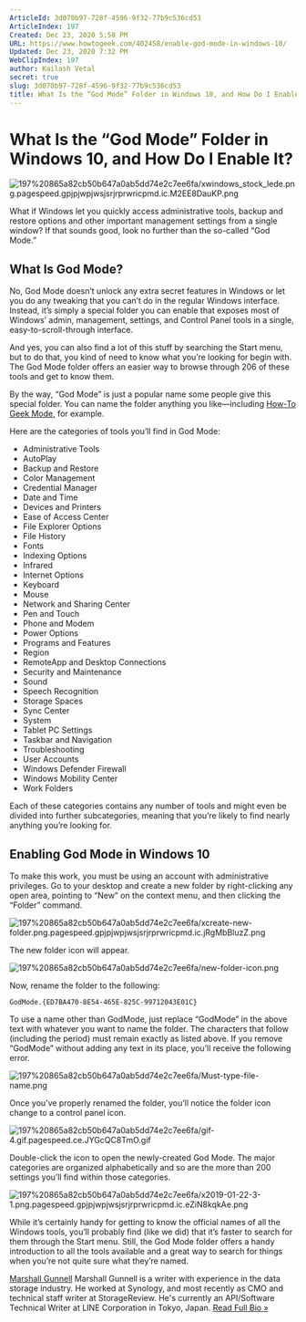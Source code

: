 ```yaml
---
ArticleId: 3d070b97-728f-4596-9f32-77b9c536cd53
ArticleIndex: 197
Created: Dec 23, 2020 5:58 PM
URL: https://www.howtogeek.com/402458/enable-god-mode-in-windows-10/
Updated: Dec 23, 2020 7:32 PM
WebClipIndex: 197
author: Kailash Vetal
secret: true
slug: 3d070b97-728f-4596-9f32-77b9c536cd53
title: What Is the “God Mode” Folder in Windows 10, and How Do I Enable It?
---
```

#  What Is the “God Mode” Folder in Windows 10, and How Do I Enable It?
![197%20865a82cb50b647a0ab5dd74e2c7ee6fa/xwindows_stock_lede.png.pagespeed.gpjpjwpjwsjsrjrprwricpmd.ic.M2EE8DauKP.png](197%20865a82cb50b647a0ab5dd74e2c7ee6fa/xwindows_stock_lede.png.pagespeed.gpjpjwpjwsjsrjrprwricpmd.ic.M2EE8DauKP.png)

What if Windows let you quickly access administrative tools, backup and restore options and other important management settings from a single window? If that sounds good, look no further than the so-called “God Mode.”

## What Is God Mode?

No, God Mode doesn’t unlock any extra secret features in Windows or let you do any tweaking that you can’t do in the regular Windows interface. Instead, it’s simply a special folder you can enable that exposes most of Windows’ admin, management, settings, and Control Panel tools in a single, easy-to-scroll-through interface.

And yes, you can also find a lot of this stuff by searching the Start menu, but to do that, you kind of need to know what you’re looking for begin with. The God Mode folder offers an easier way to browse through 206 of these tools and get to know them.

By the way, “God Mode” is just a popular name some people give this special folder. You can name the folder anything you like—including [How-To Geek Mode](https://www.howtogeek.com/howto/8711/stupid-geek-tricks-enable-the-secret-how-to-geek-mode-in-windows/), for example.

Here are the categories of tools you’ll find in God Mode:

- Administrative Tools
- AutoPlay
- Backup and Restore
- Color Management
- Credential Manager
- Date and Time
- Devices and Printers
- Ease of Access Center
- File Explorer Options
- File History
- Fonts
- Indexing Options
- Infrared
- Internet Options
- Keyboard
- Mouse
- Network and Sharing Center
- Pen and Touch
- Phone and Modem
- Power Options
- Programs and Features
- Region
- RemoteApp and Desktop Connections
- Security and Maintenance
- Sound
- Speech Recognition
- Storage Spaces
- Sync Center
- System
- Tablet PC Settings
- Taskbar and Navigation
- Troubleshooting
- User Accounts
- Windows Defender Firewall
- Windows Mobility Center
- Work Folders

Each of these categories contains any number of tools and might even be divided into further subcategories, meaning that you’re likely to find nearly anything you’re looking for.

## Enabling God Mode in Windows 10

To make this work, you must be using an account with administrative privileges. Go to your desktop and create a new folder by right-clicking any open area, pointing to “New” on the context menu, and then clicking the “Folder” command.

![197%20865a82cb50b647a0ab5dd74e2c7ee6fa/xcreate-new-folder.png.pagespeed.gpjpjwpjwsjsrjrprwricpmd.ic.jRgMbBluzZ.png](197%20865a82cb50b647a0ab5dd74e2c7ee6fa/xcreate-new-folder.png.pagespeed.gpjpjwpjwsjsrjrprwricpmd.ic.jRgMbBluzZ.png)

The new folder icon will appear.

![197%20865a82cb50b647a0ab5dd74e2c7ee6fa/new-folder-icon.png](197%20865a82cb50b647a0ab5dd74e2c7ee6fa/new-folder-icon.png)

Now, rename the folder to the following:

```
GodMode.{ED7BA470-8E54-465E-825C-99712043E01C}
```

To use a name other than GodMode, just replace “GodMode” in the above text with whatever you want to name the folder. The characters that follow (including the period) must remain exactly as listed above. If you remove “GodMode” without adding any text in its place, you’ll receive the following error.

![197%20865a82cb50b647a0ab5dd74e2c7ee6fa/Must-type-file-name.png](197%20865a82cb50b647a0ab5dd74e2c7ee6fa/Must-type-file-name.png)

Once you’ve properly renamed the folder, you’ll notice the folder icon change to a control panel icon.

![197%20865a82cb50b647a0ab5dd74e2c7ee6fa/gif-4.gif.pagespeed.ce.JYGcQC8TmO.gif](197%20865a82cb50b647a0ab5dd74e2c7ee6fa/gif-4.gif.pagespeed.ce.JYGcQC8TmO.gif)

Double-click the icon to open the newly-created God Mode. The major categories are organized alphabetically and so are the more than 200 settings you’ll find within those categories.

![197%20865a82cb50b647a0ab5dd74e2c7ee6fa/x2019-01-22-3-1.png.pagespeed.gpjpjwpjwsjsrjrprwricpmd.ic.eZiN8kqkAe.png](197%20865a82cb50b647a0ab5dd74e2c7ee6fa/x2019-01-22-3-1.png.pagespeed.gpjpjwpjwsjsrjrprwricpmd.ic.eZiN8kqkAe.png)

While it’s certainly handy for getting to know the official names of all the Windows tools, you’ll probably find (like we did) that it’s faster to search for them through the Start menu. Still, the God Mode folder offers a handy introduction to all the tools available and a great way to search for things when you’re not quite sure what they’re named.

[Marshall Gunnell](https://www.howtogeek.com/author/marshallgunnell/) 
Marshall Gunnell is a writer with experience in the data storage industry. He worked at Synology, and most recently as CMO and technical staff writer at StorageReview. He's currently an API/Software Technical Writer at LINE Corporation in Tokyo, Japan. [Read Full Bio »](https://www.howtogeek.com/author/marshallgunnell/)
